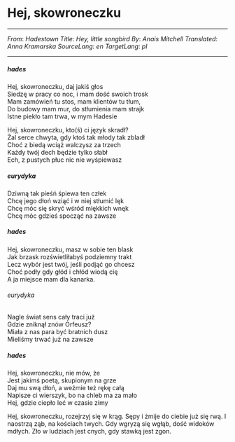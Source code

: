 # Hej, skowroneczku
---
_From_: _Hadestown_
_Title_: _Hey, little songbird_
_By_: _Anais Mitchell_
_Translated_: _Anna Kramarska_
_SourceLang_: _en_
_TargetLang_: _pl_

---

##### hades
Hej, skowroneczku, daj jakiś głos  
 Siedzę w pracy co noc, i mam dość swoich trosk  
Mam zamówień tu stos, mam klientów tu tłum,  
Do budowy mam mur, do stłumienia mam strajk  
Istne piekło tam trwa, w mym Hadesie  

Hej, skowroneczku, kto(ś) ci język skradł?  
Żal serce chwyta, gdy ktoś tak młody tak zbladł  
Choć z biedą wciąż walczysz za trzech  
Każdy twój dech będzie tylko słabł  
Ech, z pustych płuc nic nie wyśpiewasz  

##### eurydyka  
Dziwną tak pieśń śpiewa ten człek    
Chcę jego dłoń wziąć i w niej stłumić lęk  
Chcę móc się skryć wśród miękkich wnęk  
Chcę móc gdzieś spocząć na zawsze  

##### hades  
Hej, skowroneczku, masz w sobie ten blask  
Jak brzask rozświetliłabyś podziemny trakt  
Lecz wybór jest twój, jeśli podjąć go chcesz  
Choć podły gdy głód i chłód wiodą cię  
A ja miejsce mam dla kanarka. 

###### eurydyka
Nagle świat sens cały traci już  
Gdzie zniknął znów Orfeusz?  
Miała z nas para być bratnich dusz  
Mieliśmy trwać już na zawsze  

##### hades
Hej, skowroneczku, nie mów, że  
Jest jakimś poetą, skupionym na grze   
Daj mu swą dłoń, a weźmie też rękę całą   
Napisze ci wierszyk, bo na chleb ma za mało   
Hej, gdzie ciepło leć w czasie zimy 

Hej, skowroneczku, rozejrzyj się w krąg. 
Sępy i żmije do ciebie już się rwą. 
I naostrzą ząb, na kościach twych. 
Gdy wgryzą się wgłąb, dość widoków mdłych. 
Zło w ludziach jest cnych, gdy stawką jest zgon. 
